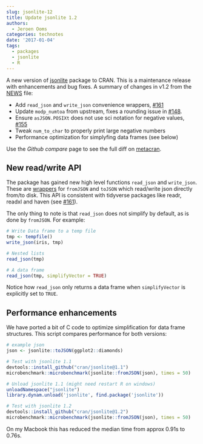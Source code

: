 ```yaml
---
slug: jsonlite-12
title: Update jsonlite 1.2
authors:
  - Jeroen Ooms
categories: technotes
date: '2017-01-04'
tags:
  - packages
  - jsonlite
  - R
---
```


A new version of [jsonlite](https://cran.r-project.org/web/packages/jsonlite/index.html) package to CRAN. This is a maintenance release with enhancements and bug fixes. A summary of changes in v1.2 from the [NEWS](https://cran.r-project.org/web/packages/jsonlite/NEWS) file:


  - Add `read_json` and `write_json` convenience wrappers, [#161](https://github.com/jeroen/jsonlite/issues/161)
  - Update `modp_numtoa` from upstream, fixes a rounding issue in [#148](https://github.com/jeroen/jsonlite/issues/148).
  - Ensure `asJSON.POSIXt` does not use sci notation for negative values, [#155](https://github.com/jeroen/jsonlite/issues/155)
  - Tweak `num_to_char` to properly print large negative numbers
  - Performance optimization for simplyfing data frames (see below)

Use the *Github compare* page to see the full diff on [metacran](https://github.com/cran/jsonlite/compare/1.1...1.2).

## New read/write API

The package has gained new high level functions `read_json` and `write_json`. These are [wrappers](https://github.com/cran/jsonlite/blob/1.2/R/read_json.R#L18-L29) for `fromJSON` and `toJSON` which read/write json directly from/to disk. This API is consistent with tidyverse packages like readr, readxl and haven (see [#161](https://github.com/jeroen/jsonlite/issues/161)).

The only thing to note is that `read_json` does not simplify by default, as is done by `fromJSON`. For example:


```r
# Write Data frame to a temp file
tmp <- tempfile()
write_json(iris, tmp)

# Nested lists
read_json(tmp)

# A data frame
read_json(tmp, simplifyVector = TRUE)
```

Notice how `read_json` only returns a data frame when `simplifyVector` is explicitly set to `TRUE`.


## Performance enhancements

We have ported a bit of C code to optimize simplification for data frame structures. This script compares performance for both versions:

```r
# example json
json <- jsonlite::toJSON(ggplot2::diamonds)

# Test with jsonlite 1.1
devtools::install_github("cran/jsonlite@1.1")
microbenchmark::microbenchmark(jsonlite::fromJSON(json), times = 50)

# Unload jsonlite 1.1 (might need restart R on windows)
unloadNamespace("jsonlite")
library.dynam.unload('jsonlite', find.package('jsonlite'))

# Test with jsonlite 1.2
devtools::install_github("cran/jsonlite@1.2")
microbenchmark::microbenchmark(jsonlite::fromJSON(json), times = 50)
```

On my Macbook this has reduced the median time from approx 0.91s to 0.76s.

